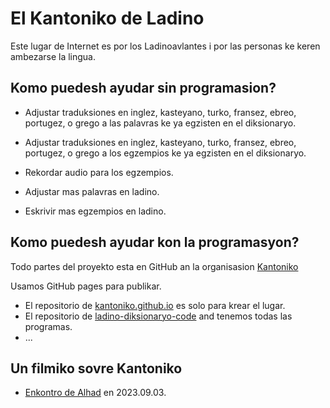 # El Kantoniko de Ladino

Este lugar de Internet es por los Ladinoavlantes i por las personas ke keren ambezarse la lingua.

## Komo puedesh ayudar sin programasion?

* Adjustar traduksiones en inglez, kasteyano, turko, fransez, ebreo, portugez, o grego a las palavras ke ya egzisten en el diksionaryo.
* Adjustar traduksiones en inglez, kasteyano, turko, fransez, ebreo, portugez, o grego a los egzempios ke ya egzisten en el diksionaryo.
* Rekordar audio para los egzempios.

* Adjustar mas palavras en ladino.
* Eskrivir mas egzempios en ladino.

## Komo puedesh ayudar kon la programasyon?

Todo partes del proyekto esta en GitHub an la organisasion [Kantoniko](https://github.com/kantoniko/)

Usamos GitHub pages para publikar.

* El repositorio de [kantoniko.github.io](https://github.com/kantoniko/kantoniko.github.io/) es solo para krear el lugar.
* El repositorio de [ladino-diksionaryo-code](https://github.com/kantoniko/ladino-diksionaryo-code/) and tenemos todas las programas.
* ...

## Un filmiko sovre Kantoniko

* [Enkontro de Alhad](https://www.youtube.com/watch?v=B8BeC922reo) en 2023.09.03.

